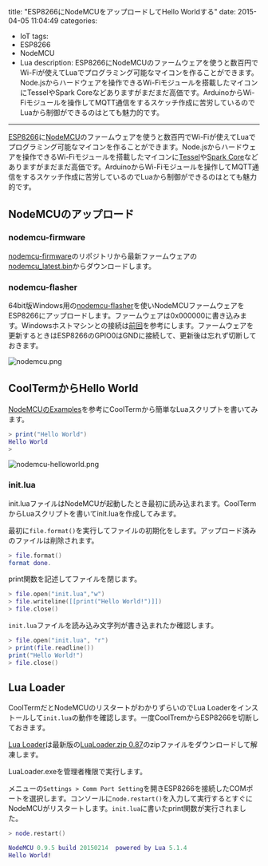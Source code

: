 title: "ESP8266にNodeMCUをアップロードしてHello Worldする"
date: 2015-04-05 11:04:49
categories:
 - IoT
tags:
 - ESP8266
 - NodeMCU
 - Lua
description: ESP8266にNodeMCUのファームウェアを使うと数百円でWi-Fiが使えてLuaでプログラミング可能なマイコンを作ることができます。Node.jsからハードウェアを操作できるWi-Fiモジュールを搭載したマイコンにTesselやSpark Coreなどありますがまだまだ高価です。ArduinoからWi-Fiモジュールを操作してMQTT通信をするスケッチ作成に苦労しているのでLuaから制御ができるのはとても魅力的です。
---

[ESP8266](http://www.esp8266.com/)に[NodeMCU](http://www.nodemcu.com/index_en.html)のファームウェアを使うと数百円でWi-Fiが使えてLuaでプログラミング可能なマイコンを作ることができます。Node.jsからハードウェアを操作できるWi-Fiモジュールを搭載したマイコンに[Tessel](https://tessel.io/)や[Spark Core](https://www.spark.io/)などありますがまだまだ高価です。ArduinoからWi-Fiモジュールを操作してMQTT通信をするスケッチ作成に苦労しているのでLuaから制御ができるのはとても魅力的です。


## NodeMCUのアップロード

### nodemcu-firmware

[nodemcu-firmware](https://github.com/nodemcu/nodemcu-firmware)のリポジトリから最新ファームウェアの[nodemcu_latest.bin](https://github.com/nodemcu/nodemcu-firmware/raw/master/pre_build/latest/nodemcu_latest.bin)からダウンロードします。

### nodemcu-flasher

64bit版Windows用の[nodemcu-flasher](https://github.com/nodemcu/nodemcu-flasher)を使いNodeMCUファームウェアをESP8266にアップロードします。ファームウェアは0x000000に書き込みます。Windowsホストマシンとの接続は[前回](/2015/04/05/esp8266-firmware-upload-windows/)を参考にします。ファームウェアを更新するときはESP8266のGPIO0はGNDに接続して、更新後は忘れず切断しておきます。

![nodemcu.png](/2015/04/05/esp8266-nodemcu-hello-world/nodemcu.png)

## CoolTermからHello World

[NodeMCUのExamples](http://nodemcu.com/index_en.html)を参考にCoolTermから簡単なLuaスクリプトを書いてみます。

```lua
> print("Hello World")
Hello World
> 
```

![nodemcu-helloworld.png](/2015/04/05/esp8266-nodemcu-hello-world/nodemcu-helloworld.png)


### init.lua

init.luaファイルはNodeMCUが起動したとき最初に読み込まれます。CoolTermからLuaスクリプトを書いてinit.luaを作成してみます。

最初に`file.format()`を実行してファイルの初期化をします。アップロード済みのファイルは削除されます。

```lua
> file.format()
format done.
```

print関数を記述してファイルを閉じます。

```lua
> file.open("init.lua","w")
> file.writeline([[print("Hello World!")]])
> file.close()
```

`init.lua`ファイルを読み込み文字列が書き込まれたか確認します。

```lua
> file.open("init.lua", "r")
> print(file.readline())
print("Hello World!")
> file.close()
```

## Lua Loader

CoolTermだとNodeMCUのリスタートがわかりずらいのでLua Loaderをインストールして`init.lua`の動作を確認します。一度CoolTremからESP8266を切断しておきます。

[Lua Loader](http://benlo.com/esp8266/index.html#LuaLoader)は最新版の[LuaLoader.zip 0.87](http://benlo.com/esp8266/LuaLoader.zip)のzipファイルをダウンロードして解凍します。

LuaLoader.exeを管理者権限で実行します。

メニューの`Settings > Comm Port Setting`を開きESP8266を接続したCOMポートを選択します。コンソールに`node.restart()`を入力して実行するとすぐにNodeMCUがリスタートします。`init.lua`に書いたprint関数が実行されました。

```lua
> node.restart()

NodeMCU 0.9.5 build 20150214  powered by Lua 5.1.4
Hello World!
```




